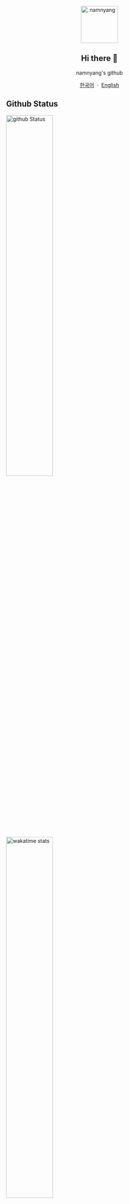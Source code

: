 <p align="center">
  <img width="100px" src="https://namnyang.live/assets/img/sample/d.png" align="center" alt="namnyang" />
  <h2 align="center">Hi there 🎉</h2>
  <p align="center">namnyang's github</p>
  
  <p align="center">
    <a href="/README_KR.md">한국어</a>
    &nbsp;·&nbsp;
    <a href="/README.md">English</a>
  </p>
</p>

## Github Status
<img align="center" width="50%" src="https://github-readme-stats.vercel.app/api?username=namnyang&show_icons=true&count_private=true&theme=gotham&title_color=fff&icon_color=79ff97&text_color=c7c7c7&bg_color=0D1117" alt="github Status">
<img align="center" width="50%" src="https://github-readme-stats.vercel.app/api/wakatime?username=namnyang&theme=gotham" alt="wakatime stats">
<img align="center" width="50%" src="https://github-readme-stats.vercel.app/api/top-langs/?username=namnyang&langs_count=100&theme=gotham&layout=compact&title_color=fff&icon_color=79ff97&text_color=c7c7c7&bg_color=0D1117" alt="top Language">

## 링크
+ [디스코드](https://discord.com/users/690148325604720660)
+ [이메일](mailto:namnyang0510@gmail.com)
+ [웹사이트](https://namnyang.live)
